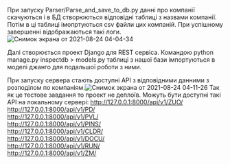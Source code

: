 При запуску Parser/Parse_and_save_to_db.py данні про компанії скачуються і в БД створюються відповідні таблиці з назвами компанії. Потім в ці таблиці імопртуються csv файли цих компаній. При успішному завершенні відображаються такі логи. ![Снимок экрана от 2021-08-24 04-04-34](https://user-images.githubusercontent.com/80537296/130540540-0aaee165-1fed-4cc8-be41-7e47479a664c.png)

Далі створюється проект Django для REST сервіса.
Командою python manage.py inspectdb > models.py таблиці з нашої бази імпортуються в моделі джанго для подальшої роботи з ними.
                                      
При запуску сервера стають доступні API з відповідними данними з розподілом по компаніям.![Снимок экрана от 2021-08-24 04-11-26](https://user-images.githubusercontent.com/80537296/130540685-9dadd08c-498b-4b2e-933a-b332d3f69fc2.png)
Так як це тестове завдання то проект не деплоїв.
Можуть бути доступні такі API на локальному сервері:
    http://127.0.0.1:8000/api/v1/ZUO/       
    http://127.0.0.1:8000/api/v1/PD/             
    http://127.0.0.1:8000/api/v1/PVL/           
    http://127.0.0.1:8000/api/v1/PINS/         
    http://127.0.0.1:8000/api/v1/CLDR/            
    http://127.0.0.1:8000/api/v1/DOCU/       
    http://127.0.0.1:8000/api/v1/RUN/        
    http://127.0.0.1:8000/api/v1/ZM/            
